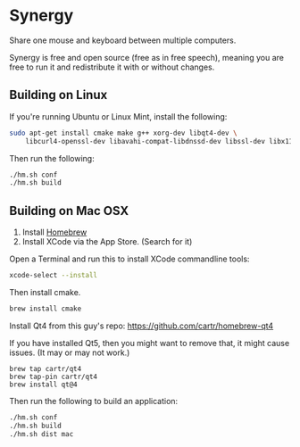 # Synergy

Share one mouse and keyboard between multiple computers.

Synergy is free and open source (free as in free speech),
meaning you are free to run it and redistribute it with
or without changes.

## Building on Linux

If you're running Ubuntu or Linux Mint, install the following:

```bash
sudo apt-get install cmake make g++ xorg-dev libqt4-dev \
    libcurl4-openssl-dev libavahi-compat-libdnssd-dev libssl-dev libx11-dev
```

Then run the following:

```bash
./hm.sh conf
./hm.sh build
```

## Building on Mac OSX

1. Install [Homebrew](https://brew.sh/)
2. Install XCode via the App Store. (Search for it)

Open a Terminal and run this to install XCode commandline tools:

```bash
xcode-select --install
```

Then install cmake.

```bash
brew install cmake
```

Install Qt4 from this guy's repo: https://github.com/cartr/homebrew-qt4

If you have installed Qt5, then you might want to remove that, it might cause
issues. (It may or may not work.)

```
brew tap cartr/qt4
brew tap-pin cartr/qt4
brew install qt@4
```

Then run the following to build an application:

```bash
./hm.sh conf
./hm.sh build
./hm.sh dist mac
```
